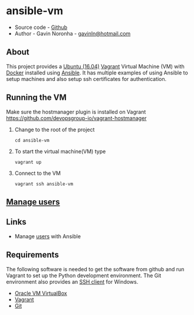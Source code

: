 # ansible-vm

* Source code - [Github][10]
* Author - Gavin Noronha - <gavinln@hotmail.com>

[10]: https://github.com/gavinln/ansible-vm

## About

This project provides a [Ubuntu (16.04)][20] [Vagrant][30] Virtual Machine
(VM) with [Docker][40] installed using [Ansible][50]. It has multiple examples
of using Ansible to setup machines and also setup ssh certificates for
authentication.

[20]: http://releases.ubuntu.com/14.04/
[30]: http://www.vagrantup.com/
[40]: https://www.docker.com/
[50]: https://www.ansible.com/

## Running the VM

Make sure the hostmanager plugin is installed on Vagrant
https://github.com/devopsgroup-io/vagrant-hostmanager

1. Change to the root of the project

    ```
    cd ansible-vm
    ```

2. To start the virtual machine(VM) type

    ```
    vagrant up
    ```

3. Connect to the VM

    ```
    vagrant ssh ansible-vm
    ```

## [Manage users](doc/manage_users.md)

## Links

 * Manage [users][190] with Ansible

[190]: https://galaxy.ansible.com/singleplatform-eng/users/

## Requirements

The following software is needed to get the software from github and run
Vagrant to set up the Python development environment. The Git environment
also provides an [SSH  client][200] for Windows.

* [Oracle VM VirtualBox][210]
* [Vagrant][220]
* [Git][230]

[200]: http://en.wikipedia.org/wiki/Secure_Shell
[210]: https://www.virtualbox.org/
[220]: http://vagrantup.com/
[230]: http://git-scm.com/
